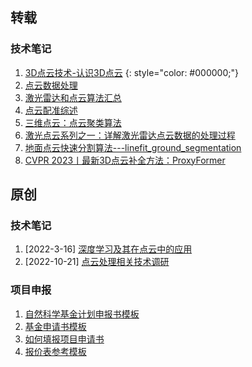 ## 转载

### 技术笔记

1. [3D点云技术-认识3D点云](https://zhuanlan.zhihu.com/p/647670279) {: style="color: #000000;"}
1. [点云数据处理](https://zhuanlan.zhihu.com/p/498892147)
1. [激光雷达和点云算法汇总](https://zhuanlan.zhihu.com/p/642478746)
1. [点云配准综述](https://zhuanlan.zhihu.com/p/91275450)
1. [三维点云：点云聚类算法](https://zhuanlan.zhihu.com/p/663822053)
2. [激光点云系列之一：详解激光雷达点云数据的处理过程](https://zhuanlan.zhihu.com/p/608099266)
3. [地面点云快速分割算法---linefit_ground_segmentation](https://zhuanlan.zhihu.com/p/123220950)
4. [CVPR 2023丨最新3D点云补全方法：ProxyFormer](https://zhuanlan.zhihu.com/p/648163549)

## 原创

### 技术笔记

1. [2022-3-16] [深度学习及其在点云中的应用](./technical-reports/深度学习及其在点云中的应用.pptx)
1. [2022-10-21] [点云处理相关技术调研](./technical-reports/点云处理相关技术调研.docx)

### 项目申报

1. [自然科学基金计划申报书模板](https://drive.google.com/drive/folders/11yq8Zo_9piDUfTIQffNvuiPw5H7Br05o?usp=drive_link)
1. [基金申请书模板](https://drive.google.com/drive/folders/11yq8Zo_9piDUfTIQffNvuiPw5H7Br05o?usp=drive_link)
1. [如何填报项目申请书](https://drive.google.com/drive/folders/11yq8Zo_9piDUfTIQffNvuiPw5H7Br05o?usp=drive_link)
1. [报价表参考模板](https://drive.google.com/drive/folders/11yq8Zo_9piDUfTIQffNvuiPw5H7Br05o?usp=drive_link)
